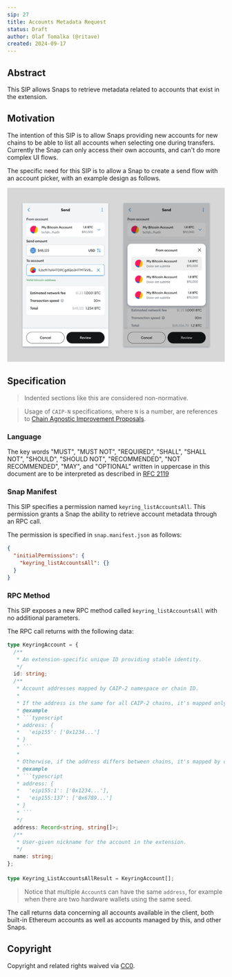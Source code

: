```yaml
---
sip: 27
title: Accounts Metadata Request
status: Draft
author: Olaf Tomalka (@ritave)
created: 2024-09-17
---
```


## Abstract

This SIP allows Snaps to retrieve metadata related to accounts that exist in the extension.

## Motivation

The intention of this SIP is to allow Snaps providing new accounts for new chains to be able to list all accounts when selecting one during transfers. Currently the Snap can only access their own accounts, and can't do more complex UI flows.

The specific need for this SIP is to allow a Snap to create a send flow with an account picker, with an example design as follows.

<img src="../assets/sip-27/snap-account-list.png" alt="Account picker flow" width="600"/>

## Specification

> Indented sections like this are considered non-normative.

> Usage of `CAIP-N` specifications, where `N` is a number, are references to [Chain Agnostic Improvement Proposals](https://github.com/ChainAgnostic/CAIPs).

### Language

The key words "MUST", "MUST NOT", "REQUIRED", "SHALL", "SHALL NOT",
"SHOULD", "SHOULD NOT", "RECOMMENDED", "NOT RECOMMENDED", "MAY", and
"OPTIONAL" written in uppercase in this document are to be interpreted as described in [RFC 2119](https://www.ietf.org/rfc/rfc2119.txt)

### Snap Manifest

This SIP specifies a permission named `keyring_listAccountsAll`. This permission grants a Snap the ability to retrieve account metadata through an RPC call.

The permission is specified in `snap.manifest.json` as follows:

```json
{
  "initialPermissions": {
    "keyring_listAccountsAll": {}
  }
}
```

### RPC Method

This SIP exposes a new RPC method called `keyring_listAccountsAll` with no additional parameters.

The RPC call returns with the following data:

````typescript
type KeyringAccount = {
  /**
   * An extension-specific unique ID providing stable identity.
   */
  id: string;
  /**
   * Account addresses mapped by CAIP-2 namespace or chain ID.
   *
   * If the address is the same for all CAIP-2 chains, it's mapped only by namespace.
   * @example
   * ```typescript
   * address: {
   *   'eip155': ['0x1234...']
   * }
   * ```
   *
   * Otherwise, if the address differs between chains, it's mapped by chain IDs.
   * @example
   * ```typescript
   * address: {
   *   'eip155:1': ['0x1234...'],
   *   'eip155:137': ['0x6789...']
   * }
   * ```
   */
  address: Record<string, string[]>;
  /**
   * User-given nickname for the account in the extension.
   */
  name: string;
};

type Keyring_ListAccountsAllResult = KeyringAccount[];
````

> Notice that multiple `Account`s can have the same `address`, for example when there are two hardware wallets using the same seed.

The call returns data concerning all accounts available in the client, both built-in Ethereum accounts as well as accounts managed by this, and other Snaps.

## Copyright

Copyright and related rights waived via [CC0](../LICENSE).
